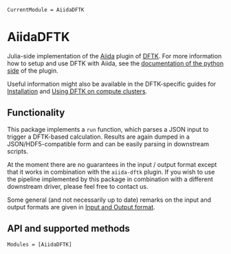 ```@meta
CurrentModule = AiidaDFTK
```

# AiidaDFTK

Julia-side implementation of the [Aiida](https://aiida.net)
plugin of [DFTK](https://dftk.org).
For more information how to setup and use DFTK with Aiida,
see the [documentation of the python side](https://github.com/aiidaplugins/aiida-dftk)
of the plugin.

Useful information might also be available in the DFTK-specific guides for
[Installation](https://docs.dftk.org/stable/guide/installation/)
and [Using DFTK on compute clusters](https://docs.dftk.org/stable/tricks/compute_clusters/).

## Functionality
This package implements a `run` function, which parses a JSON input
to trigger a DFTK-based calculation.
Results are again dumped in a JSON/HDF5-compatible form
and can be easily parsing in downstream scripts.

At the moment there are no guarantees in the input / output format
except that it works in combination with the `aiida-dftk` plugin.
If you wish to use the pipeline implemented by this package
in combination with a different downstream driver,
please feel free to contact us.

Some general (and not necessarily up to date) remarks
on the input and output formats are given in [Input and Output format](@ref).

## API and supported methods
```@autodocs
Modules = [AiidaDFTK]
```
